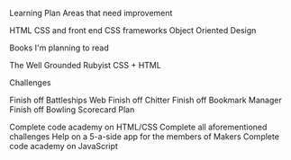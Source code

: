 Learning Plan
Areas that need improvement

HTML
CSS and front end CSS frameworks
Object Oriented Design

Books I'm planning to read

The Well Grounded Rubyist
CSS + HTML

Challenges

Finish off Battleships Web
Finish off Chitter
Finish off Bookmark Manager
Finish off Bowling Scorecard
Plan

Complete code academy on HTML/CSS
Complete all aforementioned challenges
Help on a 5-a-side app for the members of Makers
Complete code academy on JavaScript
